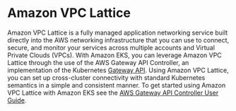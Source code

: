 # Amazon VPC Lattice<a name="integration-vpc-lattice"></a>

 Amazon VPC Lattice is a fully managed application networking service built directly into the AWS networking infrastructure that you can use to connect, secure, and monitor your services across multiple accounts and Virtual Private Clouds \(VPCs\)\. With Amazon EKS, you can leverage Amazon VPC Lattice through the use of the AWS Gateway API Controller, an implementation of the Kubernetes [Gateway API](https://gateway-api.sigs.k8s.io/)\. Using Amazon VPC Lattice, you can set up cross\-cluster connectivity with standard Kubernetes semantics in a simple and consistent manner\. To get started using Amazon VPC Lattice with Amazon EKS see the [AWS Gateway API Controller User Guide](https://www.gateway-api-controller.eks.aws.dev/)\.
